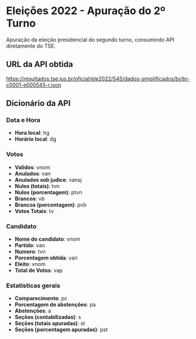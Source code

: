 # Eleições 2022 - Apuração do 2º Turno
Apuração da eleição presidencial do segundo turno, consumindo API diretamente do TSE.

## URL da API obtida
https://resultados.tse.jus.br/oficial/ele2022/545/dados-simplificados/br/br-c0001-e000545-r.json

## Dicionário da API

### Data e Hora
- <b>Hora local</b>: hg  
- <b>Horário local</b>: dg 

### Votos
- <b>Validos</b>: vnom
- <b>Anulados</b>: van
- <b>Anulados sob judice</b>: vansj
- <b>Nulos (totais)</b>: tvn
- <b>Nulos (porcentagem)</b>: ptvn
- <b>Brancos</b>: vb
- <b>Brancos (porcentagem)</b>: pvb
- <b>Votos Totais</b>: tv

### Candidato
- <b>Nome do candidato</b>: vnom
- <b>Partido</b>: van
- <b>Numero</b>: tvn
- <b>Porcentagem obtida</b>: van
- <b>Eleito</b>: vnom
- <b>Total de Votos</b>: vap

### Estatisticas gerais
- <b>Comparecimento</b>: pc
- <b>Porcentagem de abstenções</b>: pa
- <b>Abstenções</b>: a
- <b>Seções (contabilizadas)</b>: s
- <b>Seções (totais apuradas)</b>: st
- <b>Seções (porcentagem apuradas)</b>: pst

